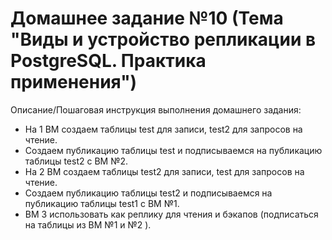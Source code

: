 # Домашнее задание №10 (Тема "Виды и устройство репликации в PostgreSQL. Практика применения")

Описание/Пошаговая инструкция выполнения домашнего задания:

* На 1 ВМ создаем таблицы test для записи, test2 для запросов на чтение.
* Создаем публикацию таблицы test и подписываемся на публикацию таблицы test2 с ВМ №2.
* На 2 ВМ создаем таблицы test2 для записи, test для запросов на чтение.
* Создаем публикацию таблицы test2 и подписываемся на публикацию таблицы test1 с ВМ №1.
* ВМ 3 использовать как реплику для чтения и бэкапов (подписаться на таблицы из ВМ №1 и №2 ).
  
